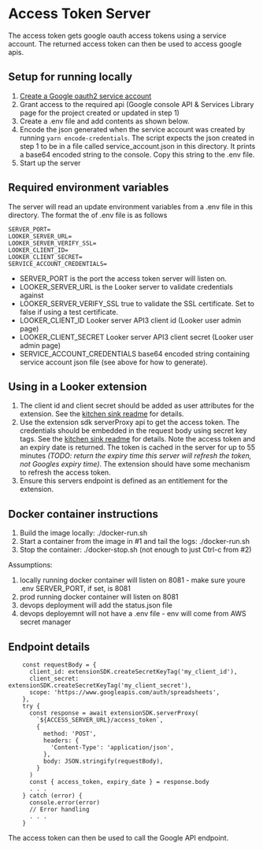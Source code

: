 # Access Token Server

The access token gets google oauth access tokens using a service account. The returned access token can then be used to access google apis.

## Setup for running locally

1. [Create a Google oauth2 service account](https://developers.google.com/identity/protocols/oauth2/service-account)
2. Grant access to the required api (Google console API & Services Library page for the project created or updated in step 1)
3. Create a .env file and add contents as shown below.
4. Encode the json generated when the service account was created by running `yarn encode-credentials`. The script expects the json created in step 1 to be in a file called service_account.json in this directory. It prints a base64 encoded string to the console. Copy this string to the .env file.
5. Start up the server

## Required environment variables

The server will read an update environment variables from a .env file in this directory. The format the of .env file is as follows

```
SERVER_PORT=
LOOKER_SERVER_URL=
LOOKER_SERVER_VERIFY_SSL=
LOOKER_CLIENT_ID=
LOOKER_CLIENT_SECRET=
SERVICE_ACCOUNT_CREDENTIALS=
```

- SERVER_PORT is the port the access token server will listen on.
- LOOKER_SERVER_URL is the Looker server to validate credentials against
- LOOKER_SERVER_VERIFY_SSL true to validate the SSL certificate. Set to false if using a test certificate.
- LOOKER_CLIENT_ID Looker server API3 client id (Looker user admin page)
- LOOKER_CLIENT_SECRET Looker server API3 client secret (Looker user admin page)
- SERVICE_ACCOUNT_CREDENTIALS base64 encoded string containing service account json file (see above for how to generate).

## Using in a Looker extension

1. The client id and client secret should be added as user attributes for the extension. See the [kitchen sink readme](https://github.com/looker-open-source/extension-template-kitchensink/blob/master/README.md) for details.
2. Use the extension sdk serverProxy api to get the access token. The credentials should be embedded in the request body using secret key tags. See the [kitchen sink readme](https://github.com/looker-open-source/extension-template-kitchensink/blob/master/README.md) for details. Note the access token and an expiry date is returned. The token is cached in the server for up to 55 minutes _(TODO: return the expiry time this server will refresh the token, not Googles expiry time)_. The extension should have some mechanism to refresh the access token.
3. Ensure this servers endpoint is defined as an entitlement for the extension.

## Docker container instructions

1. Build the image locally: ./docker-run.sh
2. Start a container from the image in #1 and tail the logs: ./docker-run.sh
3. Stop the container: ./docker-stop.sh  (not enough to just Ctrl-c from #2)

Assumptions:
1. locally running docker container will listen on 8081 - make sure youre .env SERVER_PORT, if set, is 8081
2. prod running docker container will listen on 8081
3. devops deployment will add the status.json file
4. devops deployemnt will not have a .env file - env will come from AWS secret manager

## Endpoint details

```
    const requestBody = {
      client_id: extensionSDK.createSecretKeyTag('my_client_id'),
      client_secret: extensionSDK.createSecretKeyTag('my_client_secret'),
      scope: 'https://www.googleapis.com/auth/spreadsheets',
    },
    try {
      const response = await extensionSDK.serverProxy(
        `${ACCESS_SERVER_URL}/access_token`,
        {
          method: 'POST',
          headers: {
            'Content-Type': 'application/json',
          },
          body: JSON.stringify(requestBody),
        }
      )
      const { access_token, expiry_date } = response.body
      . . .
    } catch (error) {
      console.error(error)
      // Error handling
      . . .
    }
```

The access token can then be used to call the Google API endpoint.
